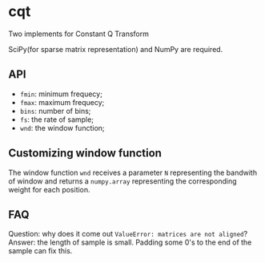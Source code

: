 cqt
===

Two implements for Constant Q Transform

SciPy(for sparse matrix representation) and NumPy are required.

API
---
+ `fmin`: minimum frequecy;
+ `fmax`: maximum frequecy;
+ `bins`: number of bins;
+ `fs`: the rate of sample;
+ `wnd`: the window function;

Customizing window function
---
The window function `wnd` receives a parameter `N` representing the bandwith of window and returns a `numpy.array` representing the corresponding weight for each position. 


FAQ
---
Question: why does it come out `ValueError: matrices are not aligned`?
Answer: the length of sample is small. Padding some 0's to the end of the sample can fix this. 
